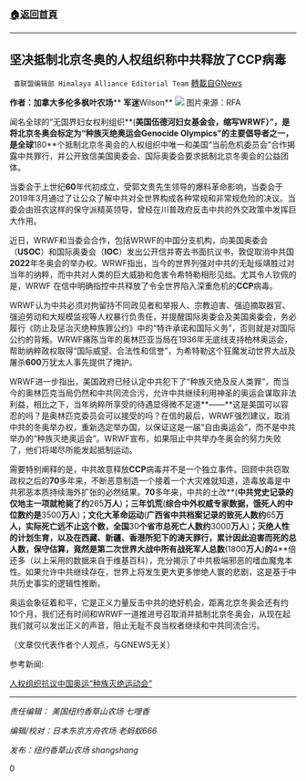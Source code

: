 ###  [:house:返回首頁](https://github.com/ourhimalayas/txt)
---

## 坚决抵制北京冬奥的人权组织称中共释放了CCP病毒
` 喜联盟编辑部 Himalaya Alliance Editorial Team` [轉載自GNews](https://gnews.org/zh-hans/1096151/)

**作者：加拿大多伦多枫叶农场**** ****军迷****Wilson**
![]()![](https://gnews.org/wp-content/uploads/2021/04/图片2-30.png)
图片来源：RFA

闻名全球的“无国界妇女权利组织**(**美国伍德河妇女基金会，缩写WRWF）”，是将北京冬奥会标定为“种族灭绝奥运会Genocide Olympics”的主要倡导者之一，是全球**180**个抵制北京冬奥会的人权组织中唯一和美国“当前危机委员会”合作揭露中共罪行，并公开致信美国奥委会、国际奥委会要求抵制北京冬奧会的公益团体。

当委会于上世纪**60**年代初成立，受郭文贵先生领导的爆料革命影响，当委会于2019年3月通过了让公众了解中共对全世界构成各种常规和非常规危险的决议。当委会由班农这样的保守派精英领导，曾经在川普政府反击中共的外交政策中发挥巨大作用。

近日，WRWF和当委会合作，包括WRWF的中国分支机构，向美国奥委会（**USOC**）和国际奥委会（**IOC**）发出公开信并寄去书面抗议书，敦促取消中共国**2022**年冬奥会的举办权。WRWF指出，当今的世界列强对中共的无耻绥靖胜过对当年的纳粹，而中共对人类的巨大威胁和危害令希特勒相形见绌。尤其令人钦佩的是，WRWF 在信中明确指控中共释放了令全世界陷入深重危机的**CCP**病毒。

WRWF认为中共必须对拘留持不同政见者和举报人、宗教迫害、强迫摘取器官、强迫劳动和大规模监视等人权暴行负责任，并提醒国际奥委会及美国奥委会，务必履行《防止及惩治灭绝种族罪公约》中的“特许承诺和国际义务”，否则就是对国际公约的背叛。WRWF痛陈当年的奥林匹亚当局在1936年无底线支持柏林奥运会，帮助纳粹政权取得“国际威望、合法性和信誉”，为希特勒这个狂魔发动世界大战及屠杀**600**万犹太人事先提供了掩护。

WRWF进一步指出，美国政府已经认定中共犯下了“种族灭绝及反人类罪”，而当今的奥林匹克当局仍然和中共同流合污，允许中共继续利用神圣的奥运会谋取非法利益，相比之下，当年纳粹所享受的待遇显得微不足道**——**这是美国可以容忍的吗？是奥林匹克委员会可以接受的吗？在信的最后，WRWF强烈建议，取消中共的冬奥举办权，重新选定举办国，以保证这是一届“自由奥运会”，而不是中共举办的“种族灭绝奥运会”。WRWF宣布，如果阻止中共举办冬奥会的努力失败了，他们将竭尽所能发起抵制运动。

需要特别阐释的是，中共故意释放**CCP**病毒并不是一个独立事件。回顾中共窃取政权之后的**70**多年来，不断恶意制造一个接着一个大灾难就知道，造毒放毒是中共邪恶本质持续海外扩张的必然结果。**70**多年来，中共的土改**(**中共党史记录的仅地主一项就枪毙了约**265**万人**)**；三年饥荒**(**综合中外权威专家数据，饿死人的中位数约是**3500**万人**)**；文化大革命运动**(**广西省中共档案记录的致死人数约**65**万人，实际死亡远不止这个数，全国**30**个省市总死亡人数约**3000**万人**)**；灭绝人性的计划生育，以及在西藏、新疆、香港所犯下的涛天罪行，累计因此迫害而死的总人数，保守估算，竟然是第二次世界大战中所有战死军人总数**(1800**万人**)**的**4**倍还多（以上采用的数据来自于维基百科），充分揭示了中共极端邪恶的嗜血魔鬼本性。如果允许中共继续存在，世界上将发生更大更多惨绝人寰的悲剧，这是基于中共历史事实的逻辑性推断。

奥运会象征着和平，它是正义力量反击中共的绝好机会，距离北京冬奥会还有约10个月，我们还有时间和WRWF一道推进号召取消并抵制北京冬奥会，从现在起我们就可以发出正义的声音，阻止无耻不良当权者继续和中共同流合污。

（文章仅代表作者个人观点，与GNEWS无关）

参考新闻:

[人权组织抗议中国奥运“种族灭绝运动会”](https://www.breitbart.com/national-security/2021/04/14/human-rights-groups-prepare-boycott-of-chinas-olympic-genocide-games/)

* * *

*责任编辑： 美国纽约香草山农场 七哩香*

*编辑/校对：日本东京方舟农场 老蚂蚁666*

*发布：纽约香草山农场 shangshang*

0
